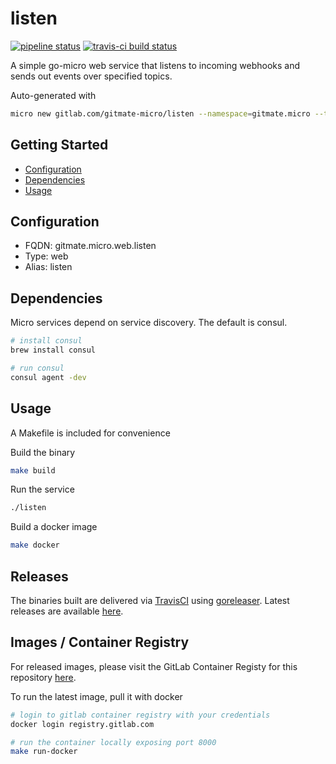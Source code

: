 # listen

[![pipeline status](https://gitlab.com/gitmate-micro/listen/badges/master/pipeline.svg)](https://gitlab.com/gitmate-micro/listen/commits/master)
[![travis-ci build status](https://travis-ci.com/nkprince007/listen.svg?branch=master)](https://travis-ci.com/nkprince007/listen)

A simple go-micro web service that listens to incoming webhooks and sends out
events over specified topics.

Auto-generated with

```sh
micro new gitlab.com/gitmate-micro/listen --namespace=gitmate.micro --type=web
```

## Getting Started

- [Configuration](#configuration)
- [Dependencies](#dependencies)
- [Usage](#usage)

## Configuration

- FQDN: gitmate.micro.web.listen
- Type: web
- Alias: listen

## Dependencies

Micro services depend on service discovery. The default is consul.

```sh
# install consul
brew install consul

# run consul
consul agent -dev
```

## Usage

A Makefile is included for convenience

Build the binary

```sh
make build
```

Run the service

```sh
./listen
```

Build a docker image

```sh
make docker
```

## Releases

The binaries built are delivered via [TravisCI](https://travis-ci.com) using
[goreleaser](https://goreleaser.com). Latest releases are available
[here](https://github.com/nkprince007/listen/releases).

## Images / Container Registry

For released images, please visit the GitLab Container Registy for this
repository [here](https://gitlab.com/gitmate-micro/listen/container_registry).

To run the latest image, pull it with docker

```sh
# login to gitlab container registry with your credentials
docker login registry.gitlab.com

# run the container locally exposing port 8000
make run-docker
```
